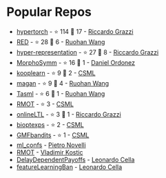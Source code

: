 # Popular Repos

- [hypertorch](https://github.com/prolearner/hypertorch) - ⭐ 114 🍴 17 - [Riccardo Grazzi](https://github.com/prolearner)
- [RED](https://github.com/RuohanW/RED) - ⭐ 28 🍴 6 - [Ruohan Wang](https://github.com/RuohanW)
- [hyper-representation](https://github.com/prolearner/hyper-representation) - ⭐ 27 🍴 8 - [Riccardo Grazzi](https://github.com/prolearner)
- [MorphoSymm](https://github.com/Danfoa/MorphoSymm) - ⭐ 16 🍴 1 - [Daniel Ordonez](https://github.com/Danfoa)
- [kooplearn](https://github.com/CSML-IIT-UCL/kooplearn) - ⭐ 9 🍴 2 - [CSML](https://github.com/CSML-IIT-UCL)
- [magan](https://github.com/RuohanW/magan) - ⭐ 9 🍴 4 - [Ruohan Wang](https://github.com/RuohanW)
- [Tasml](https://github.com/RuohanW/Tasml) - ⭐ 6 🍴 1 - [Ruohan Wang](https://github.com/RuohanW)
- [RMOT](https://github.com/CSML-IIT-UCL/RMOT) - ⭐ 3 - [CSML](https://github.com/CSML-IIT-UCL)
- [onlineLTL](https://github.com/prolearner/onlineLTL) - ⭐ 3 🍴 1 - [Riccardo Grazzi](https://github.com/prolearner)
- [bioptexps](https://github.com/CSML-IIT-UCL/bioptexps) - ⭐ 2 - [CSML](https://github.com/CSML-IIT-UCL)
- [GMFbandits](https://github.com/CSML-IIT-UCL/GMFbandits) - ⭐ 1 - [CSML](https://github.com/CSML-IIT-UCL)
- [ml_confs](https://github.com/pietronvll/ml_confs) - [Pietro Novelli](https://github.com/Pietronvll)
- [RMOT](https://github.com/vladi-iit/RMOT) - [Vladimir Kostic](https://github.com/vladi-iit)
- [DelayDependentPayoffs](https://github.com/LeonardoCella/DelayDependentPayoffs) - [Leonardo Cella](https://github.com/LeonardoCella)
- [featureLearningBan](https://github.com/LeonardoCella/featureLearningBan) - [Leonardo Cella](https://github.com/LeonardoCella)

